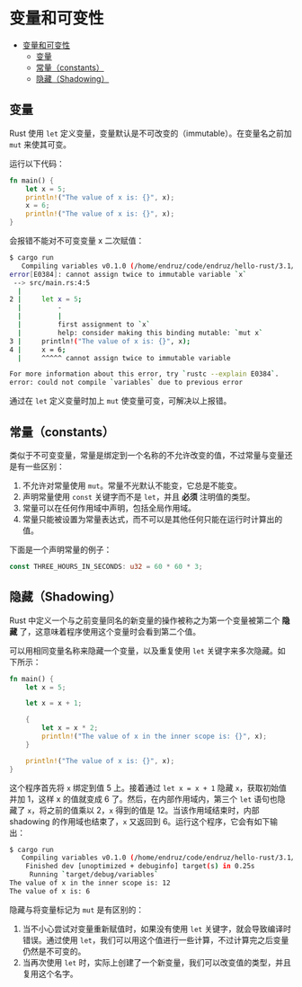 # 变量和可变性

- [变量和可变性](#变量和可变性)
  - [变量](#变量)
  - [常量（constants）](#常量constants)
  - [隐藏（Shadowing）](#隐藏shadowing)

## 变量

Rust 使用 `let` 定义变量，变量默认是不可改变的（immutable）。在变量名之前加 `mut` 来使其可变。

运行以下代码：

```rust
fn main() {
    let x = 5;
    println!("The value of x is: {}", x);
    x = 6;
    println!("The value of x is: {}", x);
}
```

会报错不能对不可变变量 x 二次赋值：

```bash
$ cargo run
   Compiling variables v0.1.0 (/home/endruz/code/endruz/hello-rust/3.1/variables)
error[E0384]: cannot assign twice to immutable variable `x`
 --> src/main.rs:4:5
  |
2 |     let x = 5;
  |         -
  |         |
  |         first assignment to `x`
  |         help: consider making this binding mutable: `mut x`
3 |     println!("The value of x is: {}", x);
4 |     x = 6;
  |     ^^^^^ cannot assign twice to immutable variable

For more information about this error, try `rustc --explain E0384`.
error: could not compile `variables` due to previous error
```

通过在 `let` 定义变量时加上 `mut` 使变量可变，可解决以上报错。

## 常量（constants）

类似于不可变变量，常量是绑定到一个名称的不允许改变的值，不过常量与变量还是有一些区别：

1. 不允许对常量使用 `mut`。常量不光默认不能变，它总是不能变。
2. 声明常量使用 `const` 关键字而不是 `let`，并且 **必须** 注明值的类型。
3. 常量可以在任何作用域中声明，包括全局作用域。
4. 常量只能被设置为常量表达式，而不可以是其他任何只能在运行时计算出的值。

下面是一个声明常量的例子：

```rust
const THREE_HOURS_IN_SECONDS: u32 = 60 * 60 * 3;
```

## 隐藏（Shadowing）

Rust 中定义一个与之前变量同名的新变量的操作被称之为第一个变量被第二个 **隐藏** 了，这意味着程序使用这个变量时会看到第二个值。

可以用相同变量名称来隐藏一个变量，以及重复使用 `let` 关键字来多次隐藏。如下所示：

```rust
fn main() {
    let x = 5;

    let x = x + 1;

    {
        let x = x * 2;
        println!("The value of x in the inner scope is: {}", x);
    }

    println!("The value of x is: {}", x);
}
```

这个程序首先将 `x` 绑定到值 5 上。接着通过 `let x = x + 1` 隐藏 `x`，获取初始值并加 1，这样 x 的值就变成 6 了。然后，在内部作用域内，第三个 `let` 语句也隐藏了 `x`，将之前的值乘以 2，`x` 得到的值是 12。当该作用域结束时，内部 shadowing 的作用域也结束了，`x` 又返回到 6。运行这个程序，它会有如下输出：

```bash
$ cargo run
   Compiling variables v0.1.0 (/home/endruz/code/endruz/hello-rust/3.1/variables)
    Finished dev [unoptimized + debuginfo] target(s) in 0.25s
     Running `target/debug/variables`
The value of x in the inner scope is: 12
The value of x is: 6
```

隐藏与将变量标记为 `mut` 是有区别的：

1. 当不小心尝试对变量重新赋值时，如果没有使用 `let` 关键字，就会导致编译时错误。通过使用 `let`，我们可以用这个值进行一些计算，不过计算完之后变量仍然是不可变的。
2. 当再次使用 `let` 时，实际上创建了一个新变量，我们可以改变值的类型，并且复用这个名字。
